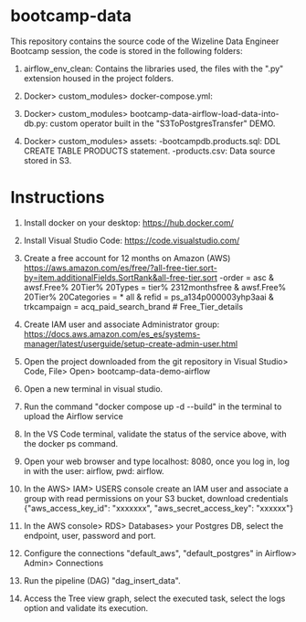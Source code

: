 # bootcamp-data
This repository contains the source code of the Wizeline Data Engineer Bootcamp session, the code is stored in the following folders:

1. airflow_env_clean: Contains the libraries used, the files with the ".py" extension housed in the project folders.

2. Docker> custom_modules> docker-compose.yml:

3. Docker> custom_modules> bootcamp-data-airflow-load-data-into-db.py: custom operator built in the "S3ToPostgresTransfer" DEMO.

4. Docker> custom_modules> assets:
-bootcampdb.products.sql: DDL CREATE TABLE PRODUCTS statement.
-products.csv: Data source stored in S3.

# Instructions

1. Install docker on your desktop: https://hub.docker.com/

2. Install Visual Studio Code: https://code.visualstudio.com/

3. Create a free account for 12 months on Amazon (AWS) https://aws.amazon.com/es/free/?all-free-tier.sort-by=item.additionalFields.SortRank&all-free-tier.sort -order = asc & awsf.Free% 20Tier% 20Types = tier% 2312monthsfree & awsf.Free% 20Tier% 20Categories = * all & refid = ps_a134p000003yhp3aai & trkcampaign = acq_paid_search_brand # Free_Tier_details

4. Create IAM user and associate Administrator group: https://docs.aws.amazon.com/es_es/systems-manager/latest/userguide/setup-create-admin-user.html

5. Open the project downloaded from the git repository in Visual Studio> Code, File> Open> bootcamp-data-demo-airflow

6. Open a new terminal in visual studio.

7. Run the command "docker compose up -d --build" in the terminal to upload the Airflow service

8. In the VS Code terminal, validate the status of the service above, with the docker ps command.

9. Open your web browser and type localhost: 8080, once you log in, log in with the user: airflow, pwd: airflow.

10. In the AWS> IAM> USERS console create an IAM user and associate a group with read permissions on your S3 bucket, download credentials {"aws_access_key_id": "xxxxxxx", "aws_secret_access_key": "xxxxxx"}

11. In the AWS console> RDS> Databases> your Postgres DB, select the endpoint, user, password and port.

12. Configure the connections "default_aws", "default_postgres" in Airflow> Admin> Connections

13. Run the pipeline (DAG) "dag_insert_data".

14. Access the Tree view graph, select the executed task, select the logs option and validate its execution.
